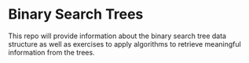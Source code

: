 # Binary Search Trees

This repo will provide information about the binary search tree data structure as well as exercises to apply algorithms to retrieve meaningful information from the trees.